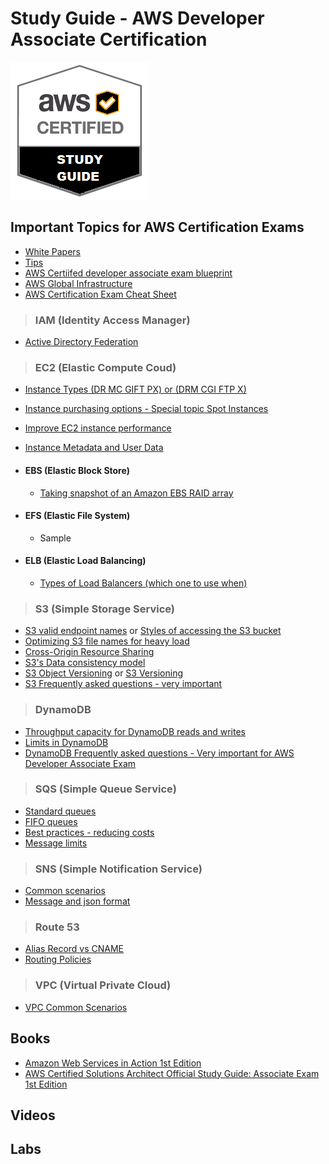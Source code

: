 
# Study Guide - AWS Developer Associate Certification

[img1]: StudyGuideAWS.png "devcert"
![Developer Associate Logo][img1]

## Important Topics for AWS Certification Exams

* [White Papers](https://aws.amazon.com/whitepapers/)
* [Tips](https://read.acloud.guru/what-you-need-to-get-aws-certified-5937e613b10f)
* [AWS Certiifed developer associate exam blueprint](https://d0.awsstatic.com/training-and-certification/docs-dev-associate/AWS_certified_developer_associate_blueprint.pdf)
* [AWS Global Infrastructure](https://aws.amazon.com/about-aws/global-infrastructure/)
* [AWS Certification Exam Cheat Sheet](http://jayendrapatil.com/tag/cheat-sheet/)

> ### IAM (Identity Access Manager)

* [Active Directory Federation](https://aws.amazon.com/blogs/security/tag/saml/)

> ### EC2 (Elastic Compute Coud)

* [Instance Types (DR MC GIFT PX) or (DRM CGI FTP X)](http://docs.aws.amazon.com/AWSEC2/latest/UserGuide/instance-types.html?shortFooter=true)
* [Instance purchasing options - Special topic Spot Instances](http://docs.aws.amazon.com/AWSEC2/latest/UserGuide/instance-purchasing-options.html?shortFooter=true)
* [Improve EC2 instance performance](https://www.datadoghq.com/blog/top-5-ways-to-improve-your-aws-ec2-performance/)
* [Instance Metadata and User Data](http://docs.aws.amazon.com/AWSEC2/latest/UserGuide/ec2-instance-metadata.html)

* #### EBS (Elastic Block Store)
    * [Taking snapshot of an Amazon EBS RAID array](https://aws.amazon.com/premiumsupport/knowledge-center/snapshot-ebs-raid-array/)
* #### EFS (Elastic File System)
    * Sample
* #### ELB (Elastic Load Balancing)
    * [Types of Load Balancers (which one to use when)](https://aws.amazon.com/elasticloadbalancing/faqs/)

> ### S3 (Simple Storage Service)

* [S3 valid endpoint names](http://docs.aws.amazon.com/general/latest/gr/rande.html#s3_region) or [Styles of accessing the S3 bucket](http://docs.aws.amazon.com/AmazonS3/latest/dev/UsingBucket.html#access-bucket-intro)
* [Optimizing S3 file names for heavy load](http://docs.aws.amazon.com/AmazonS3/latest/dev/request-rate-perf-considerations.html)
* [Cross-Origin Resource Sharing](http://docs.aws.amazon.com/AmazonS3/latest/dev/cors.html)
* [S3's Data consistency model](http://jayendrapatil.com/aws-s3-data-consistency-model/)
* [S3 Object Versioning](http://docs.aws.amazon.com/AmazonS3/latest/dev/ObjectVersioning.html) or [S3 Versioning](https://docs.aws.amazon.com/AmazonS3/latest/dev/Versioning.html)
* [S3 Frequently asked questions - very important](https://aws.amazon.com/s3/faqs/)

> ### DynamoDB

* [Throughput capacity for DynamoDB reads and writes](https://docs.aws.amazon.com/amazondynamodb/latest/developerguide/HowItWorks.ProvisionedThroughput.html)
* [Limits in DynamoDB](http://docs.aws.amazon.com/amazondynamodb/latest/developerguide/Limits.html#limits-attributes)
* [DynamoDB Frequently asked questions - Very important for AWS Developer Associate Exam](https://aws.amazon.com/dynamodb/faqs/)

> ### SQS (Simple Queue Service)

* [Standard queues](http://docs.aws.amazon.com/AWSSimpleQueueService/latest/SQSDeveloperGuide/standard-queues.html)
* [FIFO queues](http://docs.aws.amazon.com/AWSSimpleQueueService/latest/SQSDeveloperGuide/FIFO-queues.html)
* [Best practices - reducing costs](http://docs.aws.amazon.com/AWSSimpleQueueService/latest/SQSDeveloperGuide/general-recommendations.html#reducing-costs)
* [Message limits](http://docs.aws.amazon.com/AWSSimpleQueueService/latest/SQSDeveloperGuide/limits-messages.html)

> ### SNS (Simple Notification Service)

* [Common scenarios](http://docs.aws.amazon.com/sns/latest/dg/SNS_Scenarios.html)
* [Message and json format](http://docs.aws.amazon.com/sns/latest/dg/json-formats.html)

> ### Route 53

* [Alias Record vs CNAME](http://docs.aws.amazon.com/Route53/latest/DeveloperGuide/resource-record-sets-choosing-alias-non-alias.html)
* [Routing Policies](https://docs.aws.amazon.com/Route53/latest/DeveloperGuide/routing-policy.html)

> ### VPC (Virtual Private Cloud)

* [VPC Common Scenarios](http://docs.aws.amazon.com/AmazonVPC/latest/UserGuide/VPC_Scenarios.html)

## Books

* [Amazon Web Services in Action 1st Edition](https://www.amazon.com/Amazon-Services-Action-Andreas-Wittig/dp/1617292885/ref=sr_1_4?s=books&ie=UTF8&qid=1506368843&sr=1-4&keywords=aws+developer+associate)
* [AWS Certified Solutions Architect Official Study Guide: Associate Exam 1st Edition](https://www.amazon.com/Certified-Solutions-Architect-Official-Study/dp/1119138558/)

## Videos

## Labs



```python

```
